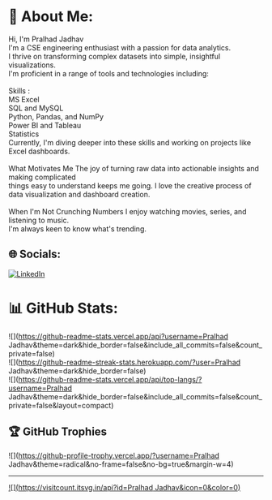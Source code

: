 # 💫 About Me:
Hi, I'm Pralhad Jadhav<br>I'm a CSE engineering enthusiast with a passion for data analytics.<br>I thrive on transforming complex datasets into simple, insightful visualizations. <br>I'm proficient in a range of tools and technologies including:<br><br>Skills :<br>MS Excel <br>SQL and MySQL<br>Python, Pandas, and NumPy<br>Power BI and Tableau<br>Statistics<br>Currently, I'm diving deeper into these skills and working on projects like Excel dashboards.<br><br>What Motivates Me The joy of turning raw data into actionable insights and making complicated <br>things easy to understand keeps me going. I love the creative process of data visualization and dashboard creation.<br><br>When I'm Not Crunching Numbers I enjoy watching movies, series, and listening to music. <br>I'm always keen to know what's trending.<br>


## 🌐 Socials:
[![LinkedIn](https://img.shields.io/badge/LinkedIn-%230077B5.svg?logo=linkedin&logoColor=white)](https://linkedin.com/in/www.linkedin.com/in/parlhad-jadhav-aa9290260) 
# 📊 GitHub Stats:
![](https://github-readme-stats.vercel.app/api?username=Pralhad Jadhav&theme=dark&hide_border=false&include_all_commits=false&count_private=false)<br/>
![](https://github-readme-streak-stats.herokuapp.com/?user=Pralhad Jadhav&theme=dark&hide_border=false)<br/>
![](https://github-readme-stats.vercel.app/api/top-langs/?username=Pralhad Jadhav&theme=dark&hide_border=false&include_all_commits=false&count_private=false&layout=compact)

## 🏆 GitHub Trophies
![](https://github-profile-trophy.vercel.app/?username=Pralhad Jadhav&theme=radical&no-frame=false&no-bg=true&margin-w=4)

---
[![](https://visitcount.itsvg.in/api?id=Pralhad Jadhav&icon=0&color=0)](https://visitcount.itsvg.in)

<!-- Proudly created with GPRM ( https://gprm.itsvg.in ) -->
